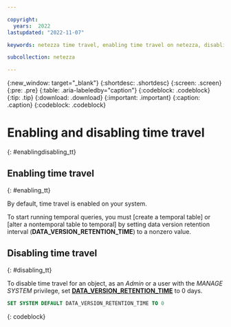 ```yaml
---

copyright:
  years:  2022
lastupdated: "2022-11-07"

keywords: netezza time travel, enabling time travel on netezza, disabling time travel on netezza, enabling time travel, disabling time travel, time travel

subcollection: netezza

---
```


{:new_window: target="_blank"}
{:shortdesc: .shortdesc}
{:screen: .screen}
{:pre: .pre}
{:table: .aria-labeledby="caption"}
{:codeblock: .codeblock}
{:tip: .tip}
{:download: .download}
{:important: .important}
{:caption: .caption}
{:codeblock: .codeblock}

# Enabling and disabling time travel
{: #enablingdisabling_tt}

## Enabling time travel
{: #enabling_tt}

By default, time travel is enabled on your system.

To start running temporal queries, you must [create a temporal table] or [alter a nontemporal table to temporal] by setting data version retention interval (**DATA_VERSION_RETENTION_TIME**) to a nonzero value.

## Disabling time travel
{: #disabling_tt}

To disable time travel for an object, as an *Admin* or a user with the *MANAGE SYSTEM* privilege, set [**DATA_VERSION_RETENTION_TIME**](https://cloud.ibm.com/docs/netezza?topic=netezza-retentioninterval_tt#settingretentioninterval) to 0 days.


```sql
SET SYSTEM DEFAULT DATA_VERSION_RETENTION_TIME TO 0
```
{: codeblock}
